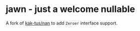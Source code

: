# jawn - just a welcome nullable

A fork of [kak-tus/nan](https://github.com/kak-tus/nan/) to add `Zeroer` interface support.

